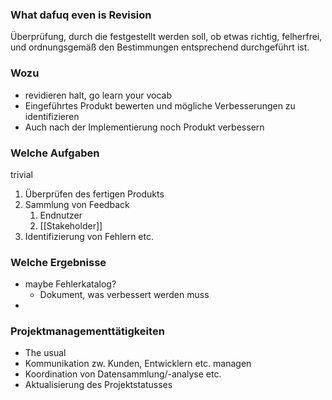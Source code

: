 ### What dafuq even is Revision
Überprüfung, durch die festgestellt werden soll, ob etwas richtig, felherfrei, und ordnungsgemäß den Bestimmungen entsprechend durchgeführt ist.


### Wozu
- revidieren halt, go learn your vocab
- Eingeführtes Produkt bewerten und mögliche Verbesserungen zu identifizieren
- Auch nach der Implementierung noch Produkt verbessern

### Welche Aufgaben
trivial
1. Überprüfen des fertigen Produkts
2. Sammlung von Feedback
	1. Endnutzer
	2. [[Stakeholder]]
3. Identifizierung von Fehlern etc.

### Welche Ergebnisse
- maybe Fehlerkatalog?
	- Dokument, was verbessert werden muss
- 

### Projektmanagementtätigkeiten
- The usual
- Kommunikation zw. Kunden, Entwicklern etc. managen
- Koordination von Datensammlung/-analyse etc.
- Aktualisierung des Projektstatusses